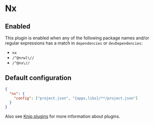 # Nx

## Enabled

This plugin is enabled when any of the following package names and/or regular expressions has a match in `dependencies`
or `devDependencies`:

- `nx`
- `/^@nrwl\//`
- `/^@nx\//`

## Default configuration

```json
{
  "nx": {
    "config": ["project.json", "{apps,libs}/**/project.json"]
  }
}
```

Also see [Knip plugins][1] for more information about plugins.

[1]: https://github.com/webpro/knip/blob/main/README.md#plugins
